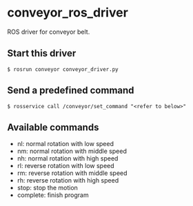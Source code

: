 # conveyor_ros_driver

ROS driver for conveyor belt.

## Start this driver
    $ rosrun conveyor conveyor_driver.py  

## Send a predefined command  
    $ rosservice call /conveyor/set_command "<refer to below>"  

## Available commands  
- nl: normal rotation with low speed  
- nm: normal rotation with middle speed  
- nh: normal rotation with high speed  
- rl: reverse rotation with low speed  
- rm: reverse rotation with middle speed  
- rh: reverse rotation with high speed  
- stop: stop the motion  
- complete: finish program  
